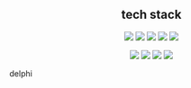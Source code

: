 

<h2 align="center">tech stack</h2> 

<div align="center">
  <a href="https://github.com/ghkd7214/PYTHON/tree/master/study"><img src="https://img.shields.io/badge/Python-3766AB?style=flat-square&logo=Python&logoColor=white&link=https://github.com/ghkd7214/PYTHON/tree/master/study"/></a>
  <a href="https://github.com/ghkd7214/JAVA-1"><img src="https://img.shields.io/badge/Java-007396?style=flat-square&logo=Java&logoColor=white&link=https://github.com/ghkd7214/JAVA-1"/></a>
  <a href="https://github.com/ghkd7214/SPRING"><img src="https://img.shields.io/badge/Spring-6DB33F?style=flat-square&logo=Spring&logoColor=white&link=https://github.com/ghkd7214/SPRING"></a>
  <a href="https://github.com/ghkd7214/SQL"><img src="https://img.shields.io/badge/MySQL-4479A1?style=flat-square&logo=MySQL&logoColor=white&link=https://github.com/ghkd7214/SQL"></a>
  <a href="https://github.com/ghkd7214/JSP"><img src="https://img.shields.io/badge/JSP-007396?style=flat-square&logoColor=white&link=https://github.com/ghkd7214/JSP"/></a>    
  
  
  <a href="https://github.com/ghkd7214/WEB/tree/master/UI/%EC%97%B0%EC%8A%B5"><img src="https://img.shields.io/badge/JavaScript-F7DF1E?style=flat-square&logo=JavaScript&logoColor=white&link=https://github.com/ghkd7214/WEB/tree/master/UI/%EC%97%B0%EC%8A%B5"/></a>
  <a href="https://github.com/ghkd7214/WEB"><img src="https://img.shields.io/badge/CSS-1572B6?style=flat-square&logo=CSS3&logoColor=white&link=https://github.com/ghkd7214/WEB"/></a>
  <a href="https://github.com/ghkd7214/WEB"><img src="https://img.shields.io/badge/HTML-E34F26?style=flat-square&logo=HTML5&logoColor=white&link=https://github.com/ghkd7214/WEB"/></a>
  <img src="https://img.shields.io/badge/AWS-232F3E?style=flat-square&logo=Amazon-AWS&logoColor=white"/>
</div>
delphi
